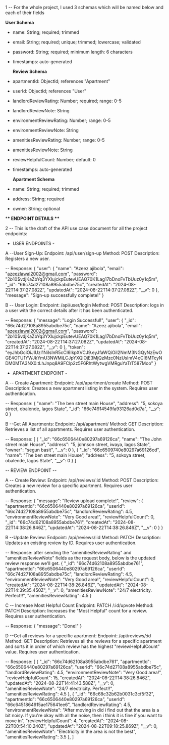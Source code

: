 1 -- For the whole project, I used 3 schemas which will be named below and each of their fields

**User Schema**

- name: String; required; trimmed
- email: String; required; unique; trimmed; lowercase; validated
- password: String; required; minimum length: 6 characters
- timestamps: auto-generated

  **Review Schema**

- apartmentId: ObjectId; references "Apartment"
- userId: ObjectId; references "User"
- landlordReviewRating: Number; required; range: 0-5
- landlordReviewNote: String
- environmentReviewRating: Number; range: 0-5
- environmentReviewNote: String
- amenitiesReviewRating: Number; range: 0-5
- amenitiesReviewNote: String
- reviewHelpfulCount: Number; default: 0
- timestamps: auto-generated

  **Apartment Schema**

- name: String; required; trimmed
- address: String; required
- owner: String; optional

\***\* ENDPOINT DETAILS \*\***

2 -- This is the draft of the API use case document for all the project endpoints:

- USER ENDPOINTS -

A --User Sign-Up:
Endpoint: /api/user/sign-up
Method: POST
Description: Registers a new user.

-- Response:
{
"user": {
"name": "Azeez ajibola",
"email": "azeezlawal2002@gmail.com",
"password": "$2b$10$vdjKaZbYq3YXlujckpEutevUEAQ70K1Lag17bDnoFvTbUuz0y1q5m",
"\_id": "66c74d27108a8955abdbe75c",
"createdAt": "2024-08-22T14:37:27.082Z",
"updatedAt": "2024-08-22T14:37:27.082Z",
"\_\_v": 0
},
"message": "Sign-up successfully complete!"
}

B -- User Login:
Endpoint: /api/user/login
Method: POST
Description: logs in a user with the correct details after it has been authenticated.

-- Response:
{
"message": "Login Successful!",
"user": {
"\_id": "66c74d27108a8955abdbe75c",
"name": "Azeez ajibola",
"email": "azeezlawal2002@gmail.com",
"password": "$2b$10$vdjKaZbYq3YXlujckpEutevUEAQ70K1Lag17bDnoFvTbUuz0y1q5m",
"createdAt": "2024-08-22T14:37:27.082Z",
"updatedAt": "2024-08-22T14:37:27.082Z",
"\_\_v": 0
},
"token": "eyJhbGciOiJIUzI1NiIsInR5cCI6IkpXVCJ9.eyJfaWQiOiI2NmM3NGQyNzEwOGE4OTU1YWJkYmU3NWMiLCJpYXQiOjE3MjQzMzc0NzUsImV4cCI6MTcyNDM0MTA3NX0.tLhJnpq8A9FClp2z5F6RhtWytwgVMRguYaTrT587Moo"
}

- APARTMENT ENDPOINT -

A -- Create Apartment:
Endpoint: /api/apartment/create
Method: POST
Description: Creates a new apartment listing in the system. Requires user authentication.

-- Response:
{
"name": "The ben street main House",
"address": "5, sokoya street, obalende, lagos State",
"\_id": "66c74914549fa93126ad0d7a",
"\_\_v": 0
}

B --Get All Apartments:
Endpoint: /api/apartment/
Method: GET
Description: Retrieves a list of all apartments. Requires user authentication.

-- Response:
[
{
"_id": "66c6506440e80297a69126ca",
"name": "The John street main House",
"address": "5, johnson street, iwaya, lagos State",
"owner": "segun basit",
"__v": 0
},
{
"_id": "66c6509740e80297a69126cd",
"name": "The ben street main House",
"address": "5, sokoya street, obalende, lagos State",
"__v": 0
}
]

-- REVIEW ENDPOINT --

A -- Create Review:
Endpoint: /api/reviews/:id
Method: POST
Description: Creates a new review for a specific apartment. Requires user authentication.

-- Response:
{
"message": "Review upload complete!",
"review": {
"apartmentId": "66c6506440e80297a69126ca",
"userId": "66c74d27108a8955abdbe75c",
"landlordReviewRating": 4.5,
"environmentReviewNote": "Very Good area!",
"reviewHelpfulCount": 0,
"\_id": "66c74d62108a8955abdbe761",
"createdAt": "2024-08-22T14:38:26.846Z",
"updatedAt": "2024-08-22T14:38:26.846Z",
"\_\_v": 0
}
}

B --Update Review:
Endpoint: /api/reviews/:id
Method: PATCH
Description: Updates an existing review by ID. Requires user authentication.

-- Response: after sending the "amenitiesReviewRating" and "amenitiesReviewNote" fields as the request body, below is the updated review response we'll get.
{
"\_id": "66c74d62108a8955abdbe761",
"apartmentId": "66c6506440e80297a69126ca",
"userId": "66c74d27108a8955abdbe75c",
"landlordReviewRating": 4.5,
"environmentReviewNote": "Very Good area!",
"reviewHelpfulCount": 0,
"createdAt": "2024-08-22T14:38:26.846Z",
"updatedAt": "2024-08-22T14:39:35.450Z",
"\_\_v": 0,
"amenitiesReviewNote": "24/7 electricity. Perfect!!",
"amenitiesReviewRating": 4.5
}

C -- Increase Most Helpful Count
Endpoint: PATCH /:id/upvote
Method: PATCH
Description: Increases the "Most Helpful" count for a review. Requires user authentication.

-- Response:
{
"message": "Done!"
}

D --Get all reviews for a specific apartment:
Endpoint: /api/reviews/:id
Method: GET
Description: Retrieves all the reviews for a specific apartment and sorts it in order of which review has the highest "reviewHelpfulCount" value. Requires user authentication.

-- Response:
[
{
"_id": "66c74d62108a8955abdbe761",
"apartmentId": "66c6506440e80297a69126ca",
"userId": "66c74d27108a8955abdbe75c",
"landlordReviewRating": 4.5,
"environmentReviewNote": "Very Good area!",
"reviewHelpfulCount": 15,
"createdAt": "2024-08-22T14:38:26.846Z",
"updatedAt": "2024-08-22T14:41:43.588Z",
"__v": 0,
"amenitiesReviewNote": "24/7 electricity. Perfect!!",
"amenitiesReviewRating": 4.5
},
{
"_id": "66c68c32b62b0031c3cf5f32",
"apartmentId": "66c6506440e80297a69126ca",
"userId": "66c6451864915ae175641ee6",
"landlordReviewRating": 4.5,
"environmentReviewNote": "After moving in did i find out that the area is a bit noisy. If you're okay with all the noise, then i think it is fine if you want to move in",
"reviewHelpfulCount": 4,
"createdAt": "2024-08-22T00:54:10.240Z",
"updatedAt": "2024-08-22T09:18:25.869Z",
"__v": 0,
"amenitiesReviewNote": "Electricity in the area is not the best",
"amenitiesReviewRating": 3.5
},
]
